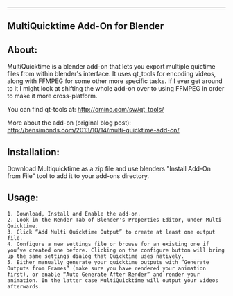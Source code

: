 ---------------------------------
MultiQuicktime Add-On for Blender
---------------------------------

About:
------

MultiQuicktime is a blender add-on that lets you export multiple quictime files from within blender's interface. It uses qt_tools for encoding videos, along with FFMPEG for some other more specific tasks. If I ever get around to it I might look at shifting the whole add-on over to using FFMPEG in order to make it more cross-platform.

You can find qt-tools at: http://omino.com/sw/qt_tools/

More about the add-on (original blog post): http://bensimonds.com/2013/10/14/multi-quicktime-add-on/

Installation:
-------------

Download Multiquicktime as a zip file and use blenders "Install Add-On from File" tool to add it to your add-ons directory.

Usage:
------

	1. Download, Install and Enable the add-on.
	2. Look in the Render Tab of Blender's Properties Editor, under Multi-Quicktime.
	3. Click “Add Multi Quicktime Output” to create at least one output file.
	4. Configure a new settings file or browse for an existing one if you’ve created one before. Clicking on the configure button will bring up the same settings dialog that Quicktime uses natively.
	5. Either manually generate your quicktime outputs with “Generate Outputs from Frames” (make sure you have rendered your animation first), or enable “Auto Generate After Render” and render your animation. In the latter case MultiQuicktime will output your videos afterwards.

